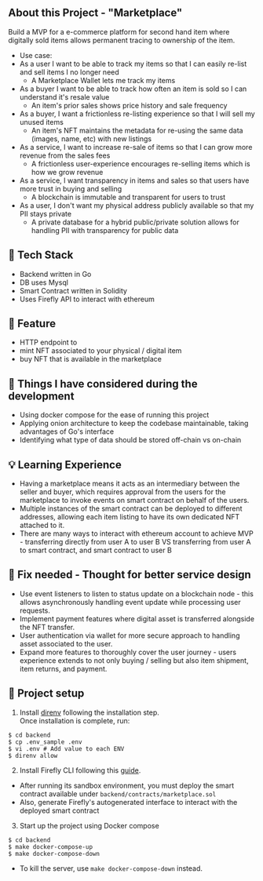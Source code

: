 ## About this Project - "Marketplace"
Build a MVP for a e-commerce platform for second hand item where digitally sold items allows permanent tracing to ownership of the item.
- Use case:
- As a user I want to be able to track my items so that I can easily re-list and sell items I no longer need
  - A Marketplace Wallet lets me track my items
- As a buyer I want to be able to track how often an item is sold so I can understand it's resale value
  - An item's prior sales shows price history and sale frequency
- As a buyer, I want a frictionless re-listing experience so that I will sell my unused items
  - An item's NFT maintains the metadata for re-using the same data (images, name, etc) with new listings
- As a service, I want to increase re-sale of items so that I can grow more revenue from the sales fees
  - A frictionless user-experience encourages re-selling items which is how we grow revenue 
- As a service, I want transparency in items and sales so that users have more trust in buying and selling
  - A blockchain is immutable and transparent for users to trust
- As a user, I don't want my physical address publicly available so that my PII stays private
  - A private database for a hybrid public/private solution allows for handling PII with transparency for public data

## 🥞 Tech Stack
- Backend written in Go 
- DB uses Mysql
- Smart Contract written in Solidity 
- Uses Firefly API to interact with ethereum

## 🎁 Feature
- HTTP endpoint to
 - mint NFT associated to your physical / digital item 
 - buy NFT that is available in the marketplace

## 🎡 Things I have considered during the development
- Using docker compose for the ease of running this project
- Applying onion architecture to keep the codebase maintainable, taking advantages of Go's interface 
- Identifying what type of data should be stored off-chain vs on-chain

## 💡 Learning Experience
- Having a marketplace means it acts as an intermediary between the seller and buyer, which requires approval from the users for the marketplace to invoke events on smart contract on behalf of the users. 
- Multiple instances of the smart contract can be deployed to different addresses, allowing each item listing to have its own dedicated NFT attached to it.
- There are many ways to interact with ethereum account to achieve MVP - transferring directly from user A to user B VS transferring from user A to smart contract, and smart contract to user B 

## 🚧 Fix needed - Thought for better service design 
- Use event listeners to listen to status update on a blockchain node - this allows asynchronously handling event update while processing user requests.
- Implement payment features where digital asset is transferred alongside the NFT transfer.
- User authentication via wallet for more secure approach to handling asset associated to the user. 
- Expand more features to thoroughly cover the user journey - users experience extends to not only buying / selling but also item shipment, item returns, and payment.

## 🚀 Project setup
1. Install [direnv](https://github.com/direnv/direnv#install) following the installation step. <br>
Once installation is complete, run:
```shell
$ cd backend 
$ cp .env_sample .env 
$ vi .env # Add value to each ENV 
$ direnv allow 
```

2. Install Firefly CLI following this [guide](https://hyperledger.github.io/firefly/gettingstarted/).
- After running its sandbox environment, you must deploy the smart contract available under `backend/contracts/marketplace.sol`
- Also, generate Firefly's autogenerated interface to interact with the deployed smart contract 

3. Start up the project using Docker compose 
```shell 
$ cd backend 
$ make docker-compose-up 
$ make docker-compose-down 
```
- To kill the server, use `make docker-compose-down` instead.